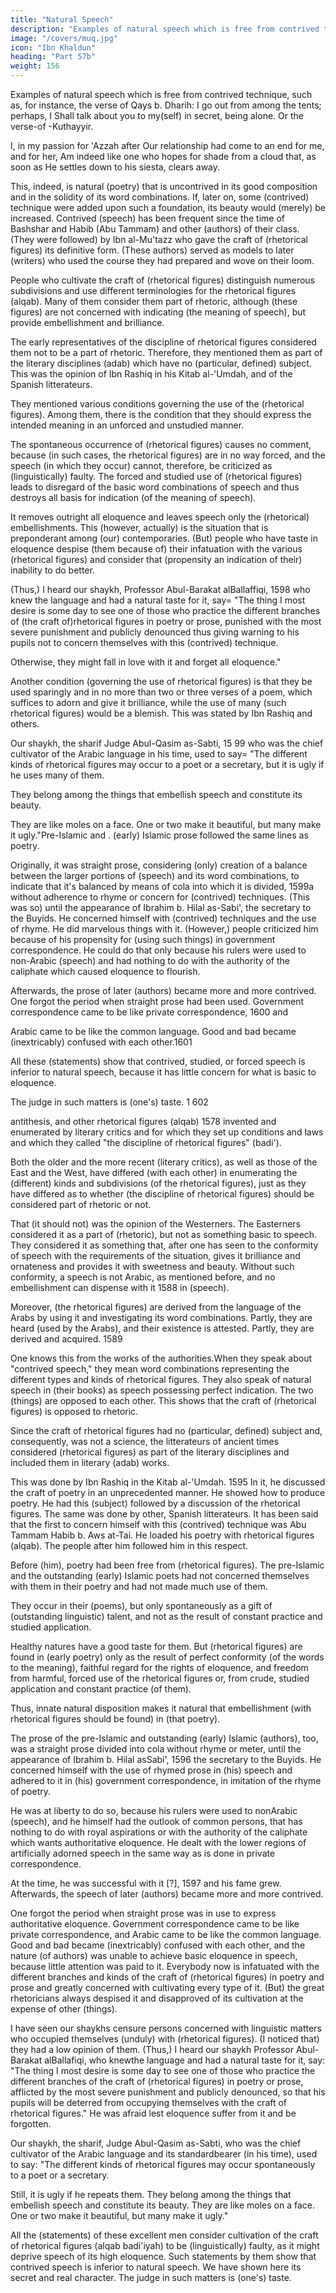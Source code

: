 ```yaml
---
title: "Natural Speech"
description: "Examples of natural speech which is free from contrived technique is the verse of Qays b. Dharih"
image: "/covers/muq.jpg"
icon: "Ibn Khaldun"
heading: "Part 57b"
weight: 156
---
```




Examples of natural speech which is free from contrived technique, such as, for instance, the verse of Qays b. Dharih: <!-- 1593 --> I go out from among the tents; perhaps, I Shall talk about you to my(self) in secret, being alone.
Or the verse-of -Kuthayyir.

I, in my passion for 'Azzah after Our relationship had come to an end for me, and for her,
Am indeed like one who hopes for shade from a cloud that, as soon as He settles down to his siesta, clears away.

This, indeed, is natural (poetry) that is uncontrived in its good composition and in the solidity of its word combinations. If, later on, some (contrived) technique were added upon such a foundation, its beauty would (merely) be increased.
Contrived (speech) has been frequent since the time of Bashshar and Habib (Abu Tammam) and other (authors) of their class. (They were followed) by Ibn al-Mu'tazz who gave the craft of (rhetorical figures) its definitive form. (These authors)
served as models to later (writers) who used the course they had prepared and wove on their loom.

People who cultivate the craft of (rhetorical figures) distinguish numerous subdivisions and use different terminologies for the rhetorical figures (alqab). Many of them consider them part of rhetoric, although (these figures) are not concerned with indicating (the meaning of speech), but provide embellishment and brilliance.

The early representatives of the discipline of rhetorical figures considered them not to be a part of rhetoric. Therefore, they mentioned them as part of the literary disciplines (adab) which have no (particular, defined) subject. This was the opinion of Ibn Rashiq in his Kitab al-'Umdah, and of the Spanish litterateurs. 

They mentioned various conditions governing the use of the (rhetorical figures). Among them, there is the condition that they should express the intended meaning in an unforced and unstudied manner.

The spontaneous occurrence of (rhetorical figures) causes no comment, because (in such cases, the rhetorical figures) are in no way forced, and the speech (in which they occur) cannot, therefore, be criticized as (linguistically) faulty. The forced and studied use of (rhetorical figures) leads to disregard of the basic word combinations of speech and thus destroys all basis for indication (of the meaning of speech). 

It removes outright all eloquence and leaves speech only the (rhetorical) embellishments. This (however, actually) is the situation that is preponderant among (our) contemporaries. (But) people who have taste in eloquence despise (them because of) their infatuation with the various (rhetorical figures) and consider that (propensity an indication of their) inability to do better.

(Thus,) I heard our shaykh, Professor Abul-Barakat alBallaffiqi, 1598 who knew the language and had a natural taste for it, say= "The thing I most desire is some day to see one of those who practice the different branches of (the craft of)rhetorical figures in poetry or prose, punished with the most severe punishment and publicly denounced thus giving warning to his pupils not to concern themselves with this (contrived) technique. 

Otherwise, they might fall in love with it and forget all eloquence."

Another condition (governing the use of rhetorical figures) is that they be used sparingly and in no more than two or three verses of a poem, which suffices to adorn and give it brilliance, while the use of many (such rhetorical figures) would be
a blemish. This was stated by Ibn Rashiq and others.

Our shaykh, the sharif Judge Abul-Qasim as-Sabti, 15 99 who was the chief cultivator of the Arabic language in his time, used to say= "The different kinds of rhetorical figures may occur to a poet or a secretary, but it is ugly if he uses many of them. 

They belong among the things that embellish speech and constitute its beauty.

They are like moles on a face. One or two make it beautiful, but many make it ugly."Pre-Islamic and . (early) Islamic prose followed the same lines as poetry. 

Originally, it was straight prose, considering (only) creation of a balance between the larger portions of (speech) and its word combinations, to indicate that it's balanced by means of cola into which it is divided, 1599a without adherence to rhyme or concern for (contrived) techniques. (This was so) until the appearance of Ibrahim b. Hilal as-Sabi', the secretary to the Buyids. He concerned himself with (contrived) techniques and the use of rhyme. He did marvelous things with it. (However,) people criticized him because of his propensity for (using such things) in government correspondence. He could do that only because his rulers were used to non-Arabic (speech) and had nothing to do with the authority of the caliphate which caused eloquence to flourish. 

Afterwards, the prose of later (authors) became more and more contrived. One forgot the period when straight prose had been used. Government correspondence came to be like private correspondence, 1600 and

Arabic came to be like the common language. Good and bad became (inextricably) confused with each other.1601

All these (statements) show that contrived, studied, or forced speech is inferior to natural speech, because it has little concern for what is basic to eloquence. 

The judge in such matters is (one's) taste. 1 602

antithesis, and other rhetorical figures (alqab) 1578 invented and enumerated by literary critics and for which they set up conditions and laws and which they
called "the discipline of rhetorical figures" (badi').

Both the older and the more recent (literary critics), as well as those of the East and the West, have differed (with each other) in enumerating the (different) kinds and subdivisions (of the rhetorical figures), just as they have differed as to
whether (the discipline of rhetorical figures) should be considered part of rhetoric or not. 

That (it should not) was the opinion of the Westerners. The Easterners considered it as a part of (rhetoric), but not as something basic to speech. They considered it as something that, after one has seen to the conformity of speech with the requirements of the situation, gives it brilliance and ornateness and provides it
with sweetness and beauty. Without such conformity, a speech is not Arabic, as mentioned before, and no embellishment can dispense with it 1588 in (speech).

Moreover, (the rhetorical figures) are derived from the language of the Arabs by using it and investigating its word combinations. Partly, they are heard (used by the Arabs), and their existence is attested. Partly, they are derived and acquired. 1589 

One knows this from the works of the authorities.When they speak about "contrived speech," they mean word combinations representing the different types and kinds of rhetorical figures. They also speak of natural speech in (their books) as speech possessing perfect indication. The two (things) are opposed to each other. This shows that the craft of (rhetorical figures) is opposed to rhetoric.

Since the craft of rhetorical figures had no (particular, defined) subject and,
consequently, was not a science, the litterateurs of ancient times considered
(rhetorical figures) as part of the literary disciplines and included them in literary
(adab) works.

This was done by Ibn Rashiq in the Kitab al-'Umdah. 1595 In it, he discussed the craft of poetry in an unprecedented manner. He showed how to produce poetry.
He had this (subject) followed by a discussion of the rhetorical figures. The same was done by other, Spanish litterateurs.
It has been said that the first to concern himself with this (contrived) technique was Abu Tammam Habib b. Aws at-Tai. He loaded his poetry with
rhetorical figures (alqab). The people after him followed him in this respect. 

Before (him), poetry had been free from (rhetorical figures). The pre-Islamic and the outstanding (early) Islamic poets had not concerned themselves with them in their
poetry and had not made much use of them. 

They occur in their (poems), but only spontaneously as a gift of (outstanding linguistic) talent, and not as the result of
constant practice and studied application. 

Healthy natures have a good taste for them. But (rhetorical figures) are found in (early poetry) only as the result of perfect conformity (of the words to the meaning), faithful regard for the rights of eloquence, and freedom from harmful, forced use of the rhetorical figures or, from crude, studied application and constant practice (of them). 

Thus, innate natural disposition makes it natural that embellishment (with rhetorical figures should be
found) in (that poetry).

The prose of the pre-Islamic and outstanding (early) Islamic (authors), too, was a straight prose divided into cola without rhyme or meter, until the appearance of Ibrahim b. Hilal asSabi', 1596 the secretary to the Buyids. He concerned himself with the use of rhymed prose in (his) speech and adhered to it in (his) government
correspondence, in imitation of the rhyme of poetry. 

He was at liberty to do so, because his rulers were used to nonArabic (speech), and he himself had the outlook of common persons, that has nothing to do with royal aspirations or with the authority of the caliphate which wants authoritative eloquence. He dealt with the lower regions of artificially adorned speech in the same way as is done in private correspondence. 

At the time, he was successful with it [?], 1597 and his fame grew. Afterwards, the speech of later (authors) became more and more contrived. 

One forgot the period when straight prose was in use to express authoritative eloquence. Government correspondence came to be like private correspondence, and Arabic
came to be like the common language. 
Good and bad became (inextricably) confused with each other, and the nature (of authors) was unable to achieve basic  eloquence in speech, because little attention was paid to it. Everybody now is infatuated with the different branches and kinds of the craft of (rhetorical figures) in poetry and prose and greatly concerned with cultivating every type of it. (But) the great rhetoricians always despised it and disapproved of its cultivation at the
expense of other (things).


I have seen our shaykhs censure persons concerned with linguistic matters who occupied themselves (unduly) with (rhetorical figures). (I noticed that) they had a low opinion of them. (Thus,) I heard our shaykh Professor Abul-Barakat alBallafiqi, who knewthe language and had a natural taste for it, say: "The thing I most desire is some day to see one of those who practice the different branches of the craft of (rhetorical figures) in poetry or prose, afflicted by the most severe punishment and publicly denounced, so that his pupils will be deterred from occupying themselves with the
craft of rhetorical figures." He was afraid lest eloquence suffer from it and be
forgotten.

Our shaykh, the sharif, Judge Abul-Qasim as-Sabti, who was the chief
cultivator of the Arabic language and its standardbearer (in his time), used to say:
"The different kinds of rhetorical figures may occur spontaneously to a poet or a
secretary.

Still, it is ugly if he repeats them. They belong among the things that
embellish speech and constitute its beauty. They are like moles on a face. One or
two make it beautiful, but many make it ugly."

All the (statements) of these excellent men consider cultivation of the craft of rhetorical figures (alqab badi'iyah) to be (linguistically) faulty, as it might deprive speech of its high eloquence. Such statements by them show that contrived speech is inferior to natural speech. We have shown here its secret and real character. The judge in such matters is (one's) taste.
